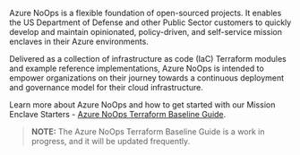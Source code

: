 Azure NoOps is a flexible foundation of open-sourced projects. It enables the US Department of Defense and other Public Sector customers to quickly develop and maintain opinionated, policy-driven, and self-service mission enclaves in their Azure environments.

Delivered as a collection of infrastructure as code (IaC) Terraform modules and example reference implementations, Azure NoOps is intended to empower organizations on their journey towards a continuous deployment and governance model for their cloud infrastructure.

Learn more about Azure NoOps and how to get started with our Mission Enclave Starters - [Azure NoOps Terraform Baseline Guide](https://azurenoops.github.io/terraform-overlays-baseline).

> **NOTE:** The Azure NoOps Terraform Baseline Guide is a work in progress, and it will be updated frequently.

[//]: # (************************)
[//]: # (INSERT LINK LABELS BELOW)
[//]: # (************************)

[saca]: https://aka.ms/saca "Microsoft Secure Azure Computing Architecture (SACA) Guidance"
